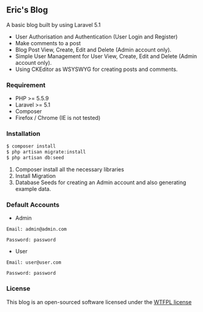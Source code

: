 ## Eric's Blog

A basic blog built by using Laravel 5.1

  - User Authorisation and Authentication (User Login and Register)
  - Make comments to a post
  - Blog Post View, Create, Edit and Delete (Admin account only).
  - Simple User Management for User View, Create, Edit and Delete (Admin account only).
  - Using CKEditor as WSYSWYG for creating posts and comments.

### Requirement

  - PHP >= 5.5.9
  - Laravel >= 5.1
  - Composer
  - Firefox / Chrome (IE is not tested)

### Installation

```sh
$ composer install
$ php artisan migrate:install
$ php artisan db:seed
```

1. Composer install all the necessary libraries
2. Install Migration
3. Database Seeds for creating an Admin account and also generating example data.
 
### Default Accounts

  - Admin
  ```
  Email: admin@admin.com
  ```
  ```
  Password: password
  ```
  - User
  ```
  Email: user@user.com
  ```
  ```
  Password: password
  ```

### License

This blog is an open-sourced software licensed under the [WTFPL license](http://www.wtfpl.net/)
